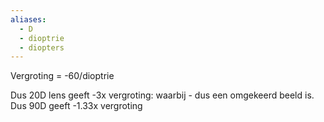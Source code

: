 ```yaml
---
aliases:
  - D
  - dioptrie
  - diopters
---
```


Vergroting = -60/dioptrie

Dus 20D lens geeft -3x vergroting: waarbij - dus een omgekeerd beeld is. 
Dus 90D geeft -1.33x vergroting 
